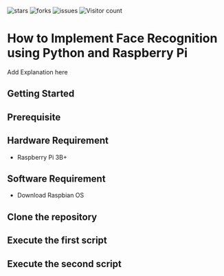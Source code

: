 ![stars](https://img.shields.io/github/stars/lakshay570/face-recog)
![forks](https://img.shields.io/github/forks/lakshay570/face-recog)
![issues](https://img.shields.io/github/issues/lakshay570/face-recog)
![Visitor count](https://shields-io-visitor-counter.herokuapp.com/badge?page=lakshay570.face-recog)



# How to Implement Face Recognition using Python and Raspberry Pi

Add Explanation here 


## Getting Started

## Prerequisite

## Hardware Requirement

- Raspberry Pi 3B+

## Software Requirement

- Download Raspbian OS


## Clone the repository


## Execute the first script


## Execute the second script



